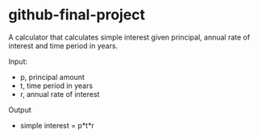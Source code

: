 # github-final-project

A calculator that calculates simple interest given principal, annual rate of interest and time period in years.

Input:
<ul>
   
   <li>p, principal amount</li>
   <li>t, time period in years</li>
   <li>r, annual rate of interest</li>
</ul>


Output
<ul>
   <li>simple interest = p*t*r</li>
</ul>
